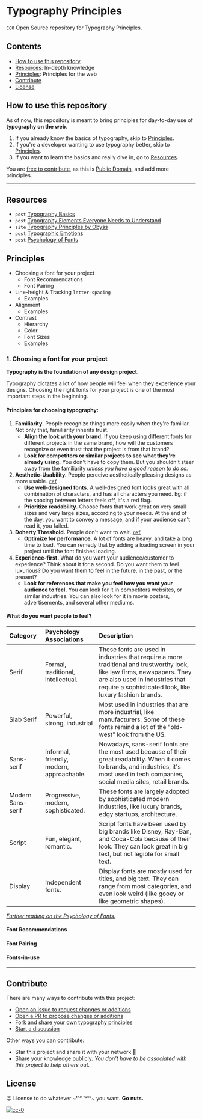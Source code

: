 # Typography Principles
`CC0` Open Source repository for Typography Principles.

## Contents
- [How to use this repository](#how-to-use-this-repository)
- [Resources](#resources): In-depth knowledge
- [Principles](#principles): Principles for the web
- [Contribute](#contribute)
- [License](#license)

## How to use this repository
As of now, this repository is meant to bring principles for day-to-day use of **typography on the web**.

1. If you already know the basics of typography, skip to [Principles](#principles).
2. If you're a developer wanting to use typography better, skip to [Principles](#principles).
3. If you want to learn the basics and really dive in, go to [Resources](#resources).


You are [free to contribute](#contribute), as this is [Public Domain](/LICENSE), and add more principles.

---


## Resources
- `post` [Typography Basics](https://webdesign.tutsplus.com/articles/a-comprehensive-guide-to-typography-basics--cms-26644) 
- `post` [Typography Elements Everyone Needs to Understand](https://medium.com/gravitdesigner/typography-elements-everyone-needs-to-understand-5fdea82f470d#:~:text=The%20good%20news%20is%2C%20there,can%20revolutionize%20any%20design%20project.) 
- `site` [Typography Principles by Obyss](https://typographyprinciples.obys.agency/fonts/) 
- `post` [Typographic Emotions](aetherpoint.com/blogpost/typographic-emotions)
- `post` [Psychology of Fonts](https://design.tutsplus.com/articles/the-psychology-of-fonts--cms-34943)


## Principles
- Choosing a font for your project
	- Font Recommendations
	- Font Pairing
- Line-height & Tracking `letter-spacing`
	- Examples
- Alignment
	- Examples
- Contrast
	- Hierarchy
	- Color
	- Font Sizes
	- Examples
### 1. Choosing a font for your project
**Typography is the foundation of any design project.**

Typography dictates a lot of how people will feel when they experience your designs. Choosing the right fonts for your project is one of the most important steps in the beginning. 

#### Principles for choosing typography:
1. **Familiarity.** People recognize things more easily when they're familiar. Not only that, familiarity inherits trust.
	- **Align the look with your brand.** If you keep using different fonts for different projects in the same brand, how will the customers recognize or even trust that the project is from that brand?
	- **Look for competitors or similar projects to see what they're already using.** You don't have to copy them. But you shouldn't steer away from the familiarity _unless you have a good reason to do so._
2. **Aesthetic-Usability.** People perceive aesthetically pleasing designs as more usable. [`ref`](https://lawsofux.com/aesthetic-usability-effect/)
	- **Use well-designed fonts.** A well-designed font looks great with all combination of characters, and has all characters you need. Eg: if the spacing between letters feels off, it's a red flag.
	- **Prioritize readability.** Choose fonts that work great on very small sizes and very large sizes, according to your needs. At the end of the day, you want to convey a message, and if your audience can't read it, you failed.
3. **Doherty Threshold.** People don't want to wait. [`ref`](https://lawsofux.com/doherty-threshold/)
	- **Optimize for performance.** A lot of fonts are heavy, and take a long time to load. You can remedy that by adding a loading screen in your project until the font finishes loading.
4. **Experience-first.** What do you want your audience/customer to experience? Think about it for a second. Do you want them to feel luxurious? Do you want them to feel in the future, in the past, or the present?
	- **Look for references that make you feel how you want your audience to feel.** You can look for it in competitors websites, or similar industries. You can also look for it in movie posters, advertisements, and several other mediums.


#### What do you want people to feel?

| Category | Psychology Associations | Description |
| :--- | :----- | :--------- |
| Serif | Formal, traditional, intellectual. | These fonts are used in industries that require a more traditional and trustworthy look, like law firms, newspapers. They are also used in industries that require a sophisticated look, like luxury fashion brands. |
| Slab Serif | Powerful, strong, industrial | Most used in industries that are more industrial, like manufacturers. Some of these fonts remind a lot of the "old-west" look from the US. |
| Sans-serif | Informal, friendly, modern, approachable. | Nowadays, sans-serif fonts are the most used because of their great readability. When it comes to brands, and industries, it's most used in tech companies, social media sites, retail brands. |
| Modern Sans-serif | Progressive, modern, sophisticated. | These fonts are largely adopted by sophisticated modern industries, like luxury brands, edgy startups, architecture. |
| Script | Fun, elegant, romantic. | Script fonts have been used by big brands like Disney, Ray-Ban, and Coca-Cola because of their look. They can look great in big text, but not legible for small text. |
| Display | Independent fonts. | Display fonts are mostly used for titles, and big text. They can range from most categories, and even look weird (like gooey or like geometric shapes). |

[_Further reading on the Psychology of Fonts_.](https://design.tutsplus.com/articles/the-psychology-of-fonts--cms-34943)


#### Font Recommendations

#### Font Pairing

#### Fonts-in-use



---

## Contribute
There are many ways to contribute with this project:

- [Open an issue to request changes or additions](https://github.com/AlaskaLabs/typography/issues)
- [Open a PR to propose changes or additions](https://github.com/AlaskaLabs/typography/pulls)
- [Fork and share your own typography principles](https://github.com/AlaskaLabs/typography/fork)
- [Start a discussion](https://github.com/AlaskaLabs/typography/discussions)

Other ways you can contribute:
- Star this project and share it with your network :tada:
- Share your knowledge publicly. _You don't have to be associated with this project to help others out._

## License
:stuck_out_tongue_closed_eyes: License to do whatever ~ᵗʰᵉ ᶠᵘᶜᵏ~ you want. **Go nuts.**

[![cc-0](https://ForTheBadge.com/images/badges/cc-0.svg)](https://github.com/AlaskaLabs/typography/blob/main/LICENSE)